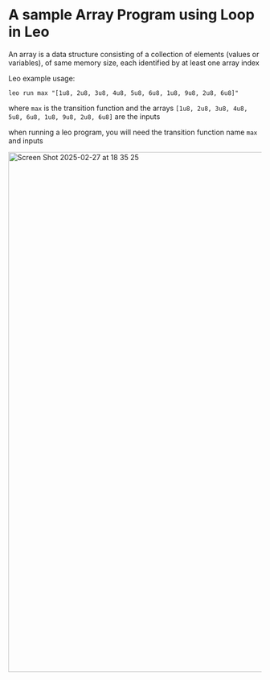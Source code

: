 # A sample Array Program using Loop in Leo
An array is a data structure consisting of a collection of elements (values or variables), of same memory size, each identified by at least one array index

Leo example usage:

`leo run max "[1u8, 2u8, 3u8, 4u8, 5u8, 6u8, 1u8, 9u8, 2u8, 6u8]"`

where `max` is the transition function and the arrays `[1u8, 2u8, 3u8, 4u8, 5u8, 6u8, 1u8, 9u8, 2u8, 6u8]` are the inputs 

when running a leo program, you will need the transition function name `max` and inputs 


<img width="1034" alt="Screen Shot 2025-02-27 at 18 35 25" src="https://github.com/user-attachments/assets/9d1415a3-2791-4664-9419-782babb8e436" />
